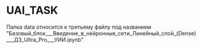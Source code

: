 # UAI_TASK
Папка data относится к третьему файлу под названием "Базовый_блок___Введение_в_нейронные_сети_Линейный_слой_(Dense)___ДЗ_Ultra_Pro___УИИ.ipynb"
